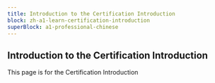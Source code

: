 ```yaml
---
title: Introduction to the Certification Introduction
block: zh-a1-learn-certification-introduction
superBlock: a1-professional-chinese
---
```


## Introduction to the Certification Introduction

This page is for the Certification Introduction
